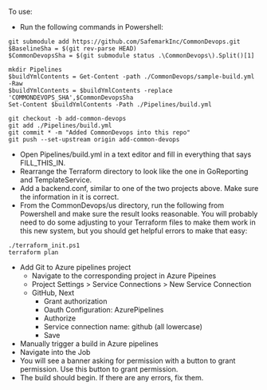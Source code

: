 To use:
- Run the following commands in Powershell:
```
git submodule add https://github.com/SafemarkInc/CommonDevops.git
$BaselineSha = $(git rev-parse HEAD)
$CommonDevopsSha = $(git submodule status .\CommonDevops\).Split()[1]

mkdir Pipelines
$buildYmlContents = Get-Content -path ./CommonDevops/sample-build.yml -Raw
$buildYmlContents = $buildYmlContents -replace 'COMMONDEVOPS_SHA',$CommonDevopsSha
Set-Content $buildYmlContents -Path ./Pipelines/build.yml

git checkout -b add-common-devops
git add ./Pipelines/build.yml
git commit * -m "Added CommonDevops into this repo"
git push --set-upstream origin add-common-devops
```
- Open Pipelines/build.yml in a text editor and fill in everything that says FILL_THIS_IN.
- Rearrange the Terraform directory to look like the one in GoReporting and TemplateService.
- Add a backend.conf, similar to one of the two projects above. Make sure the information in it is correct.
- From the CommonDevops/us directory, run the following from Powershell and make sure the result looks reasonable. You will probably need to do some adjusting to your Terraform files to make them work in this new system, but you should get helpful errors to make that easy:
```
./terraform_init.ps1
terraform plan
```
- Add Git to Azure pipelines project
  - Navigate to the corresponding project in Azure Pipeines
  - Project Settings > Service Connections > New Service Connection
  - GitHub, Next
    - Grant authorization
    - Oauth Configuration: AzurePipelines
    - Authorize
    - Service connection name: github (all lowercase)
    - Save
- Manually trigger a build in Azure pipelines
- Navigate into the Job
- You will see a banner asking for permission with a button to grant permission. Use this button to grant permission.
- The build should begin. If there are any errors, fix them.